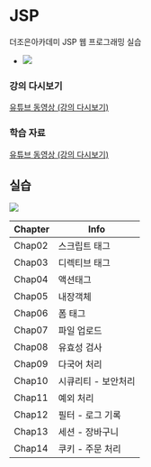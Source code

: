 # JSP
더조은아카데미 JSP 웹 프로그래밍 실습
<br>
- <img src="https://img.shields.io/badge/JSP-007396?style=flat&logo=Java&logoColor=white">

### 강의 다시보기
<a href="https://www.youtube.com/playlist?list=PL4C2AmBC9jOZxm8Bi7NrJS-kP_8vZzRJt" target="_blank">유튜브 동영상 (강의 다시보기)</a>

### 학습 자료
<a href="https://wwwaloha.oopy.io/dcf77d7d-ab00-4620-9fc3-81117af6d25f" target="_blank">유튜브 동영상 (강의 다시보기)</a>

## 실습
<img src="https://img.shields.io/badge/Java-007396?style=flat&logo=Java&logoColor=white">

| Chapter | Info |
| ------ | ------ |
| Chap02 | 스크립트 태그 |
| Chap03 | 디렉티브 태그 |
| Chap04 | 액션태그 |
| Chap05 | 내장객체 |
| Chap06 | 폼 태그 |
| Chap07 | 파일 업로드 |
| Chap08 | 유효성 검사 |
| Chap09 | 다국어 처리 |
| Chap10 | 시큐리티 - 보안처리 |
| Chap11 | 예외 처리 |
| Chap12 | 필터 - 로그 기록 |
| Chap13 | 세션 - 장바구니 |
| Chap14 | 쿠키 - 주문 처리 |


